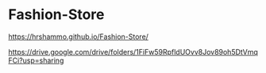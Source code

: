 # Fashion-Store
https://hrshammo.github.io/Fashion-Store/



https://drive.google.com/drive/folders/1FiFw59RpfldUOvv8Jov89oh5DtVmqFCi?usp=sharing
